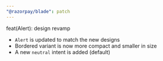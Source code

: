```yaml
---
"@razorpay/blade": patch
---
```


feat(Alert): design revamp
- `Alert` is updated to match the new designs
- Bordered variant is now more compact and smaller in size
- A new `neutral` intent is added (default)
